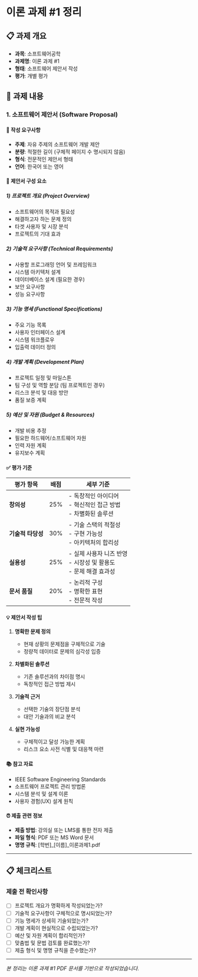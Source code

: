 # 이론 과제 #1 정리

## 📋 과제 개요
- **과목**: 소프트웨어공학
- **과제명**: 이론 과제 #1
- **형태**: 소프트웨어 제안서 작성
- **평가**: 개별 평가

## 📖 과제 내용

### 1. 소프트웨어 제안서 (Software Proposal)

#### 📝 작성 요구사항
- **주제**: 자유 주제의 소프트웨어 개발 제안
- **분량**: 적절한 길이 (구체적 페이지 수 명시되지 않음)
- **형식**: 전문적인 제안서 형태
- **언어**: 한국어 또는 영어

#### 🎯 제안서 구성 요소

##### 1) 프로젝트 개요 (Project Overview)
- 소프트웨어의 목적과 필요성
- 해결하고자 하는 문제 정의
- 타겟 사용자 및 시장 분석
- 프로젝트의 기대 효과

##### 2) 기술적 요구사항 (Technical Requirements)
- 사용할 프로그래밍 언어 및 프레임워크
- 시스템 아키텍처 설계
- 데이터베이스 설계 (필요한 경우)
- 보안 요구사항
- 성능 요구사항

##### 3) 기능 명세 (Functional Specifications)
- 주요 기능 목록
- 사용자 인터페이스 설계
- 시스템 워크플로우
- 입출력 데이터 정의

##### 4) 개발 계획 (Development Plan)
- 프로젝트 일정 및 마일스톤
- 팀 구성 및 역할 분담 (팀 프로젝트인 경우)
- 리스크 분석 및 대응 방안
- 품질 보증 계획

##### 5) 예산 및 자원 (Budget & Resources)
- 개발 비용 추정
- 필요한 하드웨어/소프트웨어 자원
- 인력 자원 계획
- 유지보수 계획

#### ✅ 평가 기준

| 평가 항목 | 배점 | 세부 기준 |
|-----------|------|----------|
| **창의성** | 25% | - 독창적인 아이디어<br>- 혁신적인 접근 방법<br>- 차별화된 솔루션 |
| **기술적 타당성** | 30% | - 기술 스택의 적절성<br>- 구현 가능성<br>- 아키텍처의 합리성 |
| **실용성** | 25% | - 실제 사용자 니즈 반영<br>- 시장성 및 활용도<br>- 문제 해결 효과성 |
| **문서 품질** | 20% | - 논리적 구성<br>- 명확한 표현<br>- 전문적 작성 |

#### 💡 제안서 작성 팁

1. **명확한 문제 정의**
   - 현재 상황의 문제점을 구체적으로 기술
   - 정량적 데이터로 문제의 심각성 입증

2. **차별화된 솔루션**
   - 기존 솔루션과의 차이점 명시
   - 독창적인 접근 방법 제시

3. **기술적 근거**
   - 선택한 기술의 장단점 분석
   - 대안 기술과의 비교 분석

4. **실현 가능성**
   - 구체적이고 달성 가능한 계획
   - 리스크 요소 사전 식별 및 대응책 마련

#### 📚 참고 자료
- IEEE Software Engineering Standards
- 소프트웨어 프로젝트 관리 방법론
- 시스템 분석 및 설계 이론
- 사용자 경험(UX) 설계 원칙

#### ⏰ 제출 관련 정보
- **제출 방법**: 강의실 또는 LMS를 통한 전자 제출
- **파일 형식**: PDF 또는 MS Word 문서
- **명명 규칙**: [학번]_[이름]_이론과제1.pdf

---

## 📋 체크리스트

### 제출 전 확인사항
- [ ] 프로젝트 개요가 명확하게 작성되었는가?
- [ ] 기술적 요구사항이 구체적으로 명시되었는가?
- [ ] 기능 명세가 상세히 기술되었는가?
- [ ] 개발 계획이 현실적으로 수립되었는가?
- [ ] 예산 및 자원 계획이 합리적인가?
- [ ] 맞춤법 및 문법 검토를 완료했는가?
- [ ] 제출 형식 및 명명 규칙을 준수했는가?

---

*본 정리는 이론 과제 #1 PDF 문서를 기반으로 작성되었습니다.*